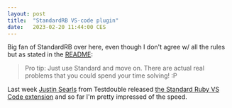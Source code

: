 ```yaml
---
layout: post
title:  "StandardRB VS-code plugin"
date:   2023-02-20 11:44:00 CES
---
```


Big fan of StandardRB over here, even though I don't agree w/ all the rules but as stated in the [README](https://github.com/testdouble/standard#i-disagree-with-rule-x-can-you-change-it):
> Pro tip: Just use Standard and move on. There are actual real problems that you could spend your time solving! :P

Last week [Justin Searls](https://blog.testdouble.com/authors/justin-searls/) from Testdouble released [the Standard Ruby VS Code extension](https://blog.testdouble.com/posts/2023-02-16-its-official-the-standard-ruby-vscode-extension/) and so far I'm pretty impressed of the speed.
